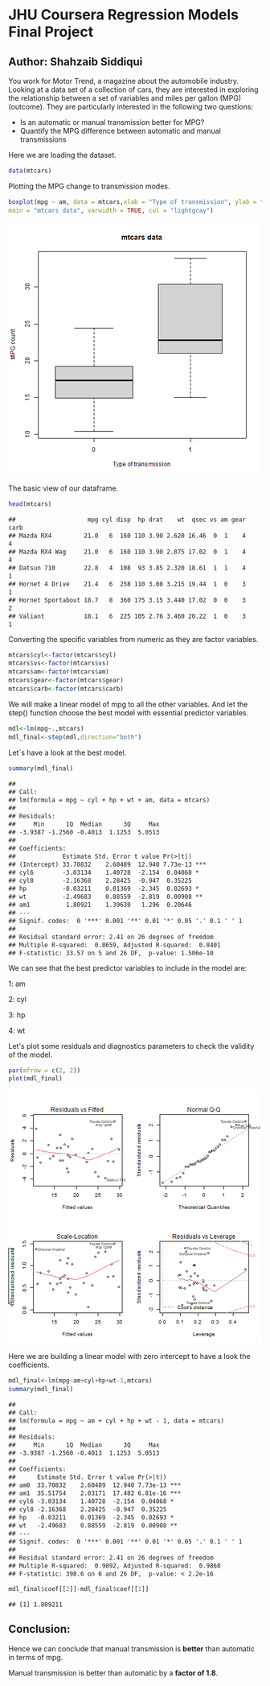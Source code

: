# JHU Coursera Regression Models Final Project

## Author: Shahzaib Siddiqui

You work for Motor Trend, a magazine about the automobile industry. Looking at a data set of a collection of cars, they are interested in exploring the relationship between a set of variables and miles per gallon (MPG) (outcome). They are particularly interested in the following two questions:

- Is an automatic or manual transmission better for MPG?
- Quantify the MPG difference between automatic and manual transmissions

Here we are loading the dataset.

```r
data(mtcars)
```

Plotting the MPG change to transmission modes. 

```r
boxplot(mpg ~ am, data = mtcars,xlab = "Type of transmission", ylab = "MPG count",
main = "mtcars data", varwidth = TRUE, col = "lightgray")
```

![plot of chunk unnamed-chunk-2](figure/unnamed-chunk-2-1.png)


The basic view of our dataframe. 

```r
head(mtcars)
```

```
##                    mpg cyl disp  hp drat    wt  qsec vs am gear carb
## Mazda RX4         21.0   6  160 110 3.90 2.620 16.46  0  1    4    4
## Mazda RX4 Wag     21.0   6  160 110 3.90 2.875 17.02  0  1    4    4
## Datsun 710        22.8   4  108  93 3.85 2.320 18.61  1  1    4    1
## Hornet 4 Drive    21.4   6  258 110 3.08 3.215 19.44  1  0    3    1
## Hornet Sportabout 18.7   8  360 175 3.15 3.440 17.02  0  0    3    2
## Valiant           18.1   6  225 105 2.76 3.460 20.22  1  0    3    1
```


Converting the specific variables from numeric as they are factor variables.

```r
mtcars$cyl<-factor(mtcars$cyl)
mtcars$vs<-factor(mtcars$vs)
mtcars$am<-factor(mtcars$am)
mtcars$gear<-factor(mtcars$gear)
mtcars$carb<-factor(mtcars$carb)
```

We will make a linear model of mpg to all the other variables. And let the step() function choose the best model with essential predictor variables. 

```r
mdl<-lm(mpg~.,mtcars)
mdl_final<-step(mdl,direction="both")
```

Let`s have a look at the best model. 

```r
summary(mdl_final)
```

```
## 
## Call:
## lm(formula = mpg ~ cyl + hp + wt + am, data = mtcars)
## 
## Residuals:
##     Min      1Q  Median      3Q     Max 
## -3.9387 -1.2560 -0.4013  1.1253  5.0513 
## 
## Coefficients:
##             Estimate Std. Error t value Pr(>|t|)    
## (Intercept) 33.70832    2.60489  12.940 7.73e-13 ***
## cyl6        -3.03134    1.40728  -2.154  0.04068 *  
## cyl8        -2.16368    2.28425  -0.947  0.35225    
## hp          -0.03211    0.01369  -2.345  0.02693 *  
## wt          -2.49683    0.88559  -2.819  0.00908 ** 
## am1          1.80921    1.39630   1.296  0.20646    
## ---
## Signif. codes:  0 '***' 0.001 '**' 0.01 '*' 0.05 '.' 0.1 ' ' 1
## 
## Residual standard error: 2.41 on 26 degrees of freedom
## Multiple R-squared:  0.8659,	Adjusted R-squared:  0.8401 
## F-statistic: 33.57 on 5 and 26 DF,  p-value: 1.506e-10
```

We can see that the best predictor variables to include in the model are:

1: am

2: cyl

3: hp

4: wt

Let's plot some residuals and diagnostics parameters to check the validity of the model.

```r
par(mfrow = c(2, 2))
plot(mdl_final)
```

![plot of chunk unnamed-chunk-7](figure/unnamed-chunk-7-1.png)


Here we are building a linear model with zero intercept to have a look the coefficients. 

```r
mdl_final<-lm(mpg~am+cyl+hp+wt-1,mtcars)
summary(mdl_final)
```

```
## 
## Call:
## lm(formula = mpg ~ am + cyl + hp + wt - 1, data = mtcars)
## 
## Residuals:
##     Min      1Q  Median      3Q     Max 
## -3.9387 -1.2560 -0.4013  1.1253  5.0513 
## 
## Coefficients:
##      Estimate Std. Error t value Pr(>|t|)    
## am0  33.70832    2.60489  12.940 7.73e-13 ***
## am1  35.51754    2.03171  17.482 6.81e-16 ***
## cyl6 -3.03134    1.40728  -2.154  0.04068 *  
## cyl8 -2.16368    2.28425  -0.947  0.35225    
## hp   -0.03211    0.01369  -2.345  0.02693 *  
## wt   -2.49683    0.88559  -2.819  0.00908 ** 
## ---
## Signif. codes:  0 '***' 0.001 '**' 0.01 '*' 0.05 '.' 0.1 ' ' 1
## 
## Residual standard error: 2.41 on 26 degrees of freedom
## Multiple R-squared:  0.9892,	Adjusted R-squared:  0.9868 
## F-statistic: 398.6 on 6 and 26 DF,  p-value: < 2.2e-16
```

```r
mdl_final$coef[[2]]-mdl_final$coef[[1]]
```

```
## [1] 1.809211
```


## Conclusion:

Hence we can conclude that manual transmission is **better** than automatic in terms of mpg.

Manual transmission is better than automatic by a **factor of 1.8**. 









